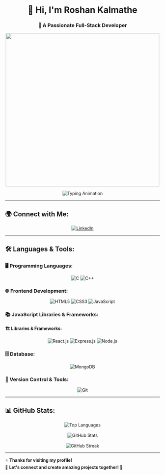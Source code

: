 <h1 align="center">👋 Hi, I'm Roshan Kalmathe</h1>
<h3 align="center">🚀 A Passionate Full-Stack Developer</h3>
<p align="center">
  <img src="https://media.giphy.com/media/QTfX9Ejfra3ZmNxh6B/giphy.gif" width="500px">
</p>

<p align="center">
  <img src="https://readme-typing-svg.herokuapp.com?font=Fira+Code&weight=600&size=22&pause=1000&color=36BCF7&center=true&width=500&lines=Full+Stack+Developer;Passionate+Problem+Solver;Lifelong+Learner" alt="Typing Animation"/>
</p>

---

## 🌍 Connect with Me:
<p align="center">
  <a href="https://www.linkedin.com/in/roshan-kalmathe-834904195/" target="_blank">
    <img src="https://img.shields.io/badge/LinkedIn-0A66C2?style=for-the-badge&logo=linkedin&logoColor=white" alt="LinkedIn"/>
  </a>
</p>

---

## 🛠 Languages & Tools:
### 🖥️ Programming Languages:
<p align="center">
  <img src="https://img.shields.io/badge/C-00599C?style=for-the-badge&logo=c&logoColor=white" alt="C"/>
  <img src="https://img.shields.io/badge/C++-00599C?style=for-the-badge&logo=c%2B%2B&logoColor=white" alt="C++"/>
</p>

### 🌐 Frontend Development:
<p align="center">
  <img src="https://img.shields.io/badge/HTML5-E34F26?style=for-the-badge&logo=html5&logoColor=white" alt="HTML5"/>
  <img src="https://img.shields.io/badge/CSS3-1572B6?style=for-the-badge&logo=css3&logoColor=white" alt="CSS3"/>
  <img src="https://img.shields.io/badge/JavaScript-F7DF1E?style=for-the-badge&logo=javascript&logoColor=black" alt="JavaScript"/>
</p>

### 📚 JavaScript Libraries & Frameworks:
#### 🏗 **Libraries & Frameworks**:
<p align="center">
  <img src="https://img.shields.io/badge/React-61DAFB?style=for-the-badge&logo=react&logoColor=black" alt="React.js"/>
  <img src="https://img.shields.io/badge/Express.js-000000?style=for-the-badge&logo=express&logoColor=white" alt="Express.js"/>
  <img src="https://img.shields.io/badge/Node.js-339933?style=for-the-badge&logo=node.js&logoColor=white" alt="Node.js"/>
</p>

### 🗄️ Database:
<p align="center">
  <img src="https://img.shields.io/badge/MongoDB-47A248?style=for-the-badge&logo=mongodb&logoColor=white" alt="MongoDB"/>
</p>

### 🔧 Version Control & Tools:
<p align="center">
  <img src="https://img.shields.io/badge/Git-F05032?style=for-the-badge&logo=git&logoColor=white" alt="Git"/>
</p>

---

## 📊 GitHub Stats:
<div align="center">
  <img src="https://github-readme-stats.vercel.app/api/top-langs?username=roshanchef&show_icons=true&locale=en&layout=compact&theme=radical" alt="Top Languages"/>
  <br/><br/>
  <img src="https://github-readme-stats.vercel.app/api?username=roshanchef&show_icons=true&locale=en&theme=radical" alt="GitHub Stats"/>
  <br/><br/>
  <img src="https://github-readme-streak-stats.herokuapp.com/?user=roshanchef&theme=radical" alt="GitHub Streak"/>
</div>

---

⭐ **Thanks for visiting my profile!**  
💬 **Let's connect and create amazing projects together!** 🚀
